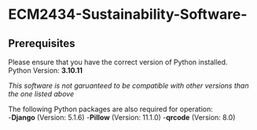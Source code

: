 # ECM2434-Sustainability-Software-

## Prerequisites
Please ensure that you have the correct version of Python installed.\
Python Version: **3.10.11**

*This software is not garuanteed to be compatible with other versions than the one listed above*

The following Python packages are also required for operation:\
-**Django** (Version: 5.1.6)
-**Pillow** (Version: 11.1.0)
-**qrcode** (Version: 8.0)
